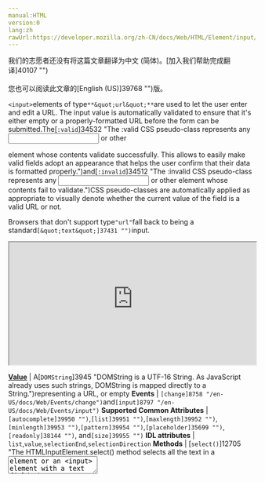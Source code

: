 ```yaml
---
manual:HTML
version:0
lang:zh
rawUrl:https://developer.mozilla.org/zh-CN/docs/Web/HTML/Element/input/url
---
```




<bdi>我们的志愿者还没有将这篇文章翻译为<bdi>中文 (简体)</bdi>。[加入我们帮助完成翻译]40107 "")<br></br>您也可以阅读此文章的[English (US)]39768 "")版。</bdi>






`<input>`elements of type`**&quot;url&quot;**`are used to let the user enter and edit a URL. The input value is automatically validated to ensure that it&#39;s either empty or a properly-formatted URL before the form can be submitted.The[`:valid`]34532 "The :valid CSS pseudo-class represents any <input> or other <form> element whose contents validate successfully. This allows to easily make valid fields adopt an appearance that helps the user confirm that their data is formatted properly.")and[`:invalid`]34512 "The :invalid CSS pseudo-class represents any <input> or other <form> element whose contents fail to validate.")CSS pseudo-classes are automatically applied as appropriate to visually denote whether the current value of the field is a valid URL or not.



Browsers that don&#39;t support type`"url"`fall back to being a standard`[&quot;text&quot;]37431 "")`input.


<iframe src='https://interactive-examples.mdn.mozilla.net/pages/tabbed/input-url.html' width='100%' height='250'></iframe>

**[Value](%38901#Value "")** | A[`DOMString`]3945 "DOMString is a UTF-16 String. As JavaScript already uses such strings, DOMString is mapped directly to a String.")representing a URL, or empty 
**Events** | `[change]8758 "/en-US/docs/Web/Events/change")`and`[input]8797 "/en-US/docs/Web/Events/input")` 
**Supported Common Attributes** | `[autocomplete]39950 "")`,`[list]39951 "")`,`[maxlength]39952 "")`,`[minlength]39953 "")`,`[pattern]39954 "")`,`[placeholder]35699 "")`,`[readonly]38144 "")`, and`[size]39955 "")` 
**IDL attributes** | `list`,`value`,`selectionEnd`,`selectionDirection` 
**Methods** | [`select()`]12705 "The HTMLInputElement.select() method selects all the text in a <textarea> element or an <input> element with a text field."),[`setRangeText()`]40061 "The documentation about this has not yet been written; please consider contributing!"),[`setSelectionRange()`]12707 "The HTMLInputElement.setSelectionRange() method sets the start and end positions of the current text selection in an <input> element.") 


## Value<a name="Value"></a>


The[`<input>`]17158 "The HTML <input> element is used to create interactive controls for web-based forms in order to accept data from the user.")element&#39;s`[value]39956 "")`attribute contains a[`DOMString`]3945 "DOMString is a UTF-16 String. As JavaScript already uses such strings, DOMString is mapped directly to a String.")which is automatically validated as conforming to URL syntax. More specifically, there are three possible value formats that will pass validation:


1. An empty string (`""`) indicating that the user did not enter a value or that the value was removed.
1. A single properly-formed absolute URL. This doesn&#39;t necessarily mean the URL address exists, but it at least is formatted correctly. In simple terms, this means`"urlscheme://restofurl"`.
1. A single properly-formed relative URL.


See[Validation](%38901#Validation "")for details on how URLs are validated to ensure that they&#39;re formatted properly.


## Using URL inputs<a name="Using_URL_inputs"></a>


When you create a URL input with the proper`type`value,`"url"`, you get automatic validation that the entered text is at least in the correct form to potentially be a legitimate URL. This can help avoid cases in which the user mis-types their web site&#39;s address, or provides an invalid one.



It&#39;s important, however, to note that this is not enough to ensure that the specified text is a URL which actually exists, corresponds to the user of the site, or is acceptable in any other way. It simply ensures that the value of the field is properly formatted to be a URL.



**Note**: It&#39;s also crucial to remember that a user can tinker with your HTML behind the scenes, so your site*must not*use this validation for any security purposes. You*must*verify the URL on the server-side of any transaction in which the provided text may have any security implications of any kind.



### A simple URL input<a name="A_simple_URL_input"></a>


Currently, all browsers which implement this element implement it as a standard text input field with basic validation features. In its most basic form, a URL input can be implemented like this:


```
<input id="myURL" name="myURL" type="url">
```


<iframe src='https://mdn.mozillademos.org/en-US/docs/Web/HTML/Element/input/url$samples/A_simple_URL_input?revision=1392189' width='600' height='40'></iframe>




Notice that it&#39;s considered valid when empty and when a single validly-formatted URL address is entered, but is otherwise not considered valid. By adding the`[required]38131 "")`attribute, only properly-formed URLs are allowed; the input is no longer considered valid when empty.



There is nothing magical going on here. Submitting this form would cause the following data to be sent to the server:`myURL=http%3A%2F%2Fwww.example.com`. Note how characters are escaped as necessary.


### Placeholders<a name="Placeholders"></a>


Sometimes it&#39;s helpful to offer an in-context hint as to what form the input data should take. This can be especially important if the page design doesn&#39;t offer descriptive labels for each[`<input>`]17158 "The HTML <input> element is used to create interactive controls for web-based forms in order to accept data from the user."). This is where**placeholders**come in. A placeholder is a value that demonstrates the form the`value`should take by presenting an example of a valid value, which is displayed inside the edit box when the element&#39;s`value`is`""`. Once data is entered into the box, the placeholder disappears; if the box is emptied, the placeholder reappears.



Here, we have a`"url"`input with the placeholder`"http://www.example.com"`. Note how the placeholder disappears and reappears as you manipulate the contents of the edit field.


```
<input id="myURL" name="myURL" type="url"
       placeholder="http://www.example.com">
```


<iframe src='https://mdn.mozillademos.org/en-US/docs/Web/HTML/Element/input/url$samples/Placeholders?revision=1392189' width='600' height='40'></iframe>



### Controlling the input size<a name="Controlling_the_input_size"></a>


You can control not only the physical length of the input box, but also the minimum and maximum lengths allowed for the input text itself.


#### Physical input element size<a name="Physical_input_element_size"></a>


The physical size of the input box can be controlled using the`[size]39955 "")`attribute. With it, you can specify the number of characters the input box can display at a time. In this example, for instance, the URL edit box is 30 characters wide:


```
<input id="myURL" name="myURL" type="url"
       size="30">
```


<iframe src='https://mdn.mozillademos.org/en-US/docs/Web/HTML/Element/input/url$samples/Physical_input_element_size?revision=1392189' width='600' height='40'></iframe>



#### Element value length<a name="Element_value_length"></a>


The`size`is separate from the length limitation on the entered URL itself. You can specify a minimum length, in characters, for the entered URL using the`[minlength]39953 "")`attribute; similarly, use`[maxlength]39952 "")`to set the maximum length of the entered URL. If`maxLength`exceeds`size`, the input box&#39;s contents will scroll as needed to show the current selection or insertion point as the content is manipulated.



The example below creates a 30-character wide URL address entry box, requiring that the contents be no shorter than 10 characters and no longer than 80 characters.


```
<input id="myURL" name="myURL" type="url"
       size="30" minlength="10" maxlength="80">
```


<iframe src='https://mdn.mozillademos.org/en-US/docs/Web/HTML/Element/input/url$samples/Element_value_length?revision=1392189' width='600' height='40'></iframe>




**Note**: These attributes also affect validation; a value shorter or longer than the specified minimum/maximum lengths will be classified as invalid; in addition most browsers will simply refuse to let the user enter a value longer than the specified maximum length.



### Providing default options<a name="Providing_default_options"></a>


As always, you can provide a default value for a`"url"`input box by setting its`[value]39956 "")`attribute:


```
<input id="myURL" name="myURL" type="url"
       value="http://www.example.com">
```



<iframe src='https://mdn.mozillademos.org/en-US/docs/Web/HTML/Element/input/url$samples/Default_value?revision=1392189' width='600' height='40'></iframe>



#### Offering suggested values<a name="Offering_suggested_values"></a>


Taking it a step farther, you can provide a list of default options from which the user can select by specifying the`[list]39951 "")`attribute. This doesn&#39;t limit the user to those options, but does allow them to select commonly-used URLs more quickly. This also offers hints to`[autocomplete]39950 "")`. The`list`attribute specifies the ID of a[`<datalist>`]12283 "The HTML <datalist> element contains a set of <option> elements that represent the values available for other controls."), which in turn contains one[`<option>`]13016 "The HTML <option> element is used to define an item contained in a <select>, an <optgroup>, or a <datalist> element. As such, <option> can represent menu items in popups and other lists of items in an HTML document.")element per suggested value; each`option`&#39;s`value`is the corresponding suggested value for the URL entry box.


```
<input id="myURL" name="myURL" type="url"
       list="defaultURLs">

<datalist id="defaultURLs">
  <option value="https://developer.mozilla.org/">
  <option value="http://www.google.com/">
  <option value="http://www.microsoft.com/">
  <option value="https://www.mozilla.org/">
  <option value="http://w3.org/">
</datalist>
```


<iframe src='https://mdn.mozillademos.org/en-US/docs/Web/HTML/Element/input/url$samples/Offering_suggested_values?revision=1392189' width='600' height='40'></iframe>




With the[`<datalist>`]12283 "The HTML <datalist> element contains a set of <option> elements that represent the values available for other controls.")element and its[`<option>`]13016 "The HTML <option> element is used to define an item contained in a <select>, an <optgroup>, or a <datalist> element. As such, <option> can represent menu items in popups and other lists of items in an HTML document.")s in place, the browser will offer the specified values as potential values for the URL; this is typically presented as a popup or drop-down menu containing the suggestions. While the specific user experience may vary from one browser to another, typically clicking in the edit box presents a drop-down of the suggested URLs. Then, as the user types, the list is adjusted to show only matching values. Each typed character narrows down the list until the user makes a selection or types a custom value.


#### Using labels for suggested values<a name="Using_labels_for_suggested_values"></a>


You can opt to include the`[label]40043 "")`attribute on one or all of your`<option>`elements to provide textual labels. Some browsers may display only the labels, while others may display both the label and the URL.


```
<input id="myURL" name="myURL" type="url"
       list="defaultURLs">

<datalist id="defaultURLs">
  <option value="https://developer.mozilla.org/" label="MDN Web Docs">
  <option value="http://www.google.com/" label="Google">
  <option value="http://www.microsoft.com/" label="Microsoft">
  <option value="https://www.mozilla.org/" label="Mozilla">
  <option value="http://w3.org/" label="W3C">
</datalist>
```


<iframe src='https://mdn.mozillademos.org/en-US/docs/Web/HTML/Element/input/url$samples/Using_labels_for_suggested_values?revision=1392189' width='600' height='40'></iframe>



## Validation<a name="Validation"></a>


There are two levels of content validation available for`"url"`inputs. First, there&#39;s the standard level of validation offered to all[`<input>`]17158 "The HTML <input> element is used to create interactive controls for web-based forms in order to accept data from the user.")s, which automatically ensures that the contents meet the requirements to be a valid URL. But there&#39;s also the option to add additional filtering to ensure that your own specialized needs are met, if you have any.



**Important**: HTML form validation is*not*a substitute for scripts that ensure that the entered data is in the proper format. It&#39;s far too easy for someone to make adjustments to the HTML that allow them to bypass the validation, or to remove it entirely. It&#39;s also possible for someone to simply bypass your HTML entirely and submit the data directly to your server. If your server-side code fails to validate the data it receives, disaster could strike when improperly-formatted data (or data which is too large, is of the wrong type, and so forth) is entered into your database.



### Basic validation<a name="Basic_validation"></a>


Browsers that support the`"url"`input type automatically provide validation to ensure that only text that matches the standard format for URLs is entered into the input box.



There are known specification issues related to international domain names and the validation of email addresses in HTML. See[W3C bug 15489]39959 "")for details.



### Making a URL required<a name="Making_a_URL_required"></a>


As mentioned earlier, to make a URL entry required before the form can be submitted (you can&#39;t leave the field blank), you just need to include the`[required]38131 "")`attribute on the input.


```
<form>
  <input id="myURL" name="myURL" type="url" required>
  <button>Submit</button>
</form>
```



<iframe src='https://mdn.mozillademos.org/en-US/docs/Web/HTML/Element/input/url$samples/Making_a_URL_required?revision=1392189' width='600' height='40'></iframe>




Try submitting the above form with no value entered to see what happens.


### Pattern validation<a name="Pattern_validation"></a>


If you need the entered URL to be restricted further than just &quot;any string that looks like a URL,&quot; you can use the`[pattern]39954 "")`attribute to specify a[regular expression]36965 "")the value must match for the value to be valid.



For example, let&#39;s say you&#39;re building a support page for employees of Myco, Inc. which will let them contact their IT department for help if one of their pages has a problem. In our simplified form, the user needs to enter the URL of the page that has a problem, and a message describing what is wrong. But we want the URL to only successfully validate if the entered URL is in a Myco domain.



Since inputs of type`"url"`validate against both the standard URL validation*and*the specified`[pattern]39954 "")`, you can implement this easily. Let&#39;s see how:


```
<form>
  <div>
    <label for="myURL">Enter the problem website address:</label>
    <input id="myURL" name="myURL" type="url"
           required pattern=".*\.myco\..*"
           title="The URL must be in a Myco domain">
    <span class="validity"></span>
  </div>
  <div>
    <label for="myComment">What is the problem?</label>
    <input id="myComment" name="myComment" type="text"
           required>
    <span class="validity"></span>
  </div>
  <div>
    <button>Submit</button>
  </div>
</form>
```


<iframe src='https://mdn.mozillademos.org/en-US/docs/Web/HTML/Element/input/url$samples/Pattern_validation?revision=1392189' width='700' height='150'></iframe>




First of all, the`[required]38131 "")`attribute is specified, making it mandatory that a valid email address be provided.



Second, in the`url`input we set`pattern`to`".*\.myco\..*"`. This simple regular expression requests a string that has any number of characters, followed by a dot, followed by &quot;myco&quot;, followed by a dot, followed by any number of characters. And because the browser runs both the standard URL filter*and*our custom pattern against the specified text, we wind up with a validation which says &quot;make sure this is a valid URL, and also in a Myco domain.&quot;



This isn&#39;t perfect, but it is good enough for this simple demo&#39;s requirements.



It&#39;s advisable to use the`[title]39960 "")`attribute along with`pattern`. If you do, the`title`*must*describe the pattern; it should explain what format the data should take on, rather than any other information. That&#39;s because the`title`may be displayed or spoken as part of a validation error message. For example, the browser might present the message &quot;The entered text doesn&#39;t match the required pattern.&quot; followed by your specified`title`. If your`title`is something like &quot;URL&quot;, the result would be the message &quot;The entered text doesn&#39;t match the required pattern. URL&quot;, which is not a good user experience.



That&#39;s why, instead, we specify the string &quot;The URL must be in a myco domain&quot;. By doing that, the resulting full error message might be something like &quot;The entered text doesn&#39;t match the required pattern. The URL should be in a myco domain.&quot;



**Note**: If you run into trouble while writing your validation regular expressions, and they&#39;re not working properly, check your browser&#39;s console; there may be helpful error messages there to aid you in solving the problem.



## Examples<a name="Examples"></a>


There&#39;s not much else to say about`url`type inputs; check the[Pattern validation](%38901#Pattern_validation "")and[Using URL inputs](%38901#Using_URL_inputs "")sections for numerous examples.



You can also find our[pattern validation example on GitHub]40112 "")(see it[running live also]40113 "")).


## Specifications<a name="Specifications"></a>

Specification | Status | Comment 
 ---  |  ---  |  ---  | 
[HTML Living Standard<br></br><small>The definition of &#39;&lt;input type=&quot;url&quot;&gt;&#39; in that specification.</small>]40114 "") | Living Standard | Initial definition 
[HTML 5.1<br></br><small>The definition of &#39;&lt;input type=&quot;url&quot;&gt;&#39; in that specification.</small>]40115 "") | Recommendation | Initial definition 


## Browser compatibility<a name="Browser_compatibility"></a>
[新的兼容性表格正在测试中<i></i>]3360 "")

 | <abbr>Desktop<i></i></abbr> | <abbr>Mobile<i></i></abbr> 
 | <abbr>Chrome<i></i></abbr> | <abbr>Edge<i></i></abbr> | <abbr>Firefox<i></i></abbr> | <abbr>Internet Explorer<i></i></abbr> | <abbr>Opera<i></i></abbr> | <abbr>Safari<i></i></abbr> | <abbr>Android webview<i></i></abbr> | <abbr>Chrome for Android<i></i></abbr> | <abbr>Edge Mobile<i></i></abbr> | <abbr>Firefox for Android<i></i></abbr> | <abbr>Opera for Android<i></i></abbr> | <abbr>iOS Safari<i></i></abbr> | <abbr>Samsung Internet<i></i></abbr> 
 ---  |  ---  |  ---  |  ---  |  ---  |  ---  |  ---  |  ---  |  ---  |  ---  |  ---  |  ---  |  ---  |  ---  | 
[Basic support]40116 "") | <abbr>Full support</abbr>1 | <abbr>Full support</abbr>Yes | <abbr>Full support</abbr>Yes | <abbr>Full support</abbr>10 | <abbr>Full support</abbr>11 | <abbr>Full support</abbr>Yes | <abbr>Full support</abbr>Yes | <abbr>Full support</abbr>Yes | <abbr>Full support</abbr>Yes | <abbr>Full support</abbr>Yes | <abbr>Full support</abbr>Yes | <abbr>Full support</abbr>Yes | <abbr>?</abbr> 


### Legend<a name="Legend"></a>
<dl><dt id=''><abbr>Full support</abbr></dt><dd>Full support</dd><dt id=''><abbr>Compatibility unknown</abbr></dt><dd>Compatibility unknown</dd></dl>

## See also<a name="See_also"></a>

* [HTML forms guide]35701 "")
* [`<input>`]17158 "The HTML <input> element is used to create interactive controls for web-based forms in order to accept data from the user.")
* `[&lt;input type=&quot;tel&quot;&gt;]39766 "")`
* `[&lt;input type=&quot;email&quot;&gt;]39758 "")`



